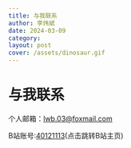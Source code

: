 ```yaml
---
title: 与我联系
author: 李炜斌
date: 2024-03-09
category: 
layout: post
cover: /assets/dinosaur.gif
---
```


# 与我联系

个人邮箱：lwb.03@foxmail.com

B站账号:[40121113](https://space.bilibili.com/40121113)(点击跳转B站主页)
